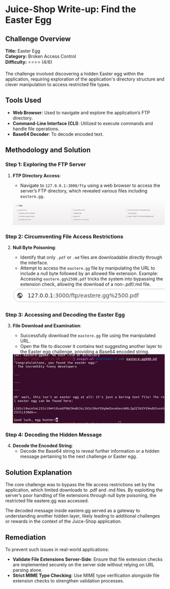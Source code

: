 # Juice-Shop Write-up: Find the Easter Egg

## Challenge Overview

**Title:** Easter Egg\
**Category:** Broken Access Control\
**Difficulty:** ⭐⭐⭐⭐ (4/6)

The challenge involved discovering a hidden Easter egg within the application, requiring exploration of the application's directory structure and clever manipulation to access restricted file types.

## Tools Used

- **Web Browser**: Used to navigate and explore the application’s FTP directory.
- **Command-Line Interface (CLI)**: Utilized to execute commands and handle file operations.
- **Base64 Decoder**: To decode encoded text.

## Methodology and Solution

### Step 1: Exploring the FTP Server

1. **FTP Directory Access**:
   - Navigate to `127.0.0.1:3000/ftp` using a web browser to access the server’s FTP directory, which revealed various files including `eastere.gg`.

   <img src="../assets/difficulty4/easter_egg_1.png" alt="ftp files" width="500px">

### Step 2: Circumventing File Access Restrictions

2. **Null Byte Poisoning**:
   - Identify that only `.pdf` or `.md` files are downloadable directly through the interface.
   - Attempt to access the `eastere.gg` file by manipulating the URL to include a null byte followed by an allowed file extension. Example: Accessing `eastere.gg%2500.pdf` tricks the system into bypassing the extension check, allowing the download of a non-.pdf/.md file.

   <img src="../assets/difficulty4/easter_egg_2.png" alt="extension trick" width="500px">

### Step 3: Accessing and Decoding the Easter Egg

3. **File Download and Examination**:
   - Successfully download the `eastere.gg` file using the manipulated URL.
   - Open the file to discover it contains text suggesting another layer to the Easter egg challenge, providing a Base64 encoded string.

   <img src="../assets/difficulty4/easter_egg_3.png" alt="opened file" width="500px">

### Step 4: Decoding the Hidden Message

4. **Decode the Encoded String**:
   - Decode the Base64 string to reveal further information or a hidden message pertaining to the next challenge or Easter egg.

## Solution Explanation

The core challenge was to bypass the file access restrictions set by the application, which limited downloads to .pdf and .md files. By exploiting the server’s poor handling of file extensions through null byte poisoning, the restricted file eastere.gg was accessed. 

The decoded message inside eastere.gg served as a gateway to understanding another hidden layer, likely leading to additional challenges or rewards in the context of the Juice-Shop application. 

## Remediation

To prevent such issues in real-world applications:
- **Validate File Extensions Server-Side**: Ensure that file extension checks are implemented securely on the server side without relying on URL parsing alone.
- **Strict MIME Type Checking**: Use MIME type verification alongside file extension checks to strengthen validation processes.
